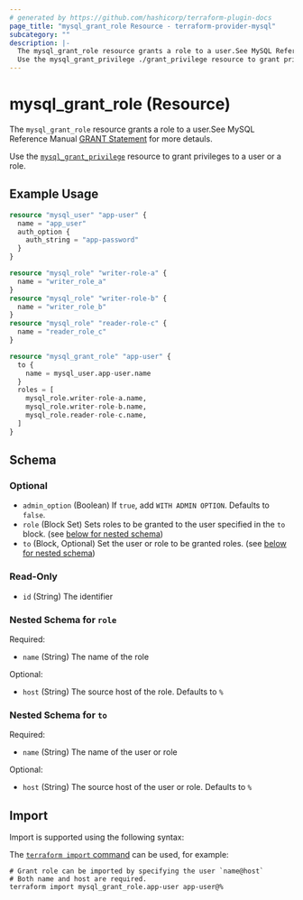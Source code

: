 ```yaml
---
# generated by https://github.com/hashicorp/terraform-plugin-docs
page_title: "mysql_grant_role Resource - terraform-provider-mysql"
subcategory: ""
description: |-
  The mysql_grant_role resource grants a role to a user.See MySQL Reference Manual GRANT Statement https://dev.mysql.com/doc/refman/8.0/en/grant.html for more detauls.
  Use the mysql_grant_privilege ./grant_privilege resource to grant privileges to a user or a role.
---
```


# mysql_grant_role (Resource)

The `mysql_grant_role` resource grants a role to a user.See MySQL Reference Manual [GRANT Statement](https://dev.mysql.com/doc/refman/8.0/en/grant.html) for more detauls.

Use the [`mysql_grant_privilege`](./grant_privilege) resource to grant privileges to a user or a role.

## Example Usage

```terraform
resource "mysql_user" "app-user" {
  name = "app_user"
  auth_option {
    auth_string = "app-password"
  }
}

resource "mysql_role" "writer-role-a" {
  name = "writer_role_a"
}
resource "mysql_role" "writer-role-b" {
  name = "writer_role_b"
}
resource "mysql_role" "reader-role-c" {
  name = "reader_role_c"
}

resource "mysql_grant_role" "app-user" {
  to {
    name = mysql_user.app-user.name
  }
  roles = [
    mysql_role.writer-role-a.name,
    mysql_role.writer-role-b.name,
    mysql_role.reader-role-c.name,
  ]
}
```

<!-- schema generated by tfplugindocs -->
## Schema

### Optional

- `admin_option` (Boolean) If `true`, add `WITH ADMIN OPTION`. Defaults to `false`.
- `role` (Block Set) Sets roles to be granted to the user specified in the `to` block. (see [below for nested schema](#nestedblock--role))
- `to` (Block, Optional) Set the user or role to be granted roles. (see [below for nested schema](#nestedblock--to))

### Read-Only

- `id` (String) The identifier

<a id="nestedblock--role"></a>
### Nested Schema for `role`

Required:

- `name` (String) The name of the role

Optional:

- `host` (String) The source host of the role. Defaults to `%`


<a id="nestedblock--to"></a>
### Nested Schema for `to`

Required:

- `name` (String) The name of the user or role

Optional:

- `host` (String) The source host of the user or role. Defaults to `%`

## Import

Import is supported using the following syntax:

The [`terraform import` command](https://developer.hashicorp.com/terraform/cli/commands/import) can be used, for example:

```shell
# Grant role can be imported by specifying the user `name@host`
# Both name and host are required.
terraform import mysql_grant_role.app-user app-user@%
```
